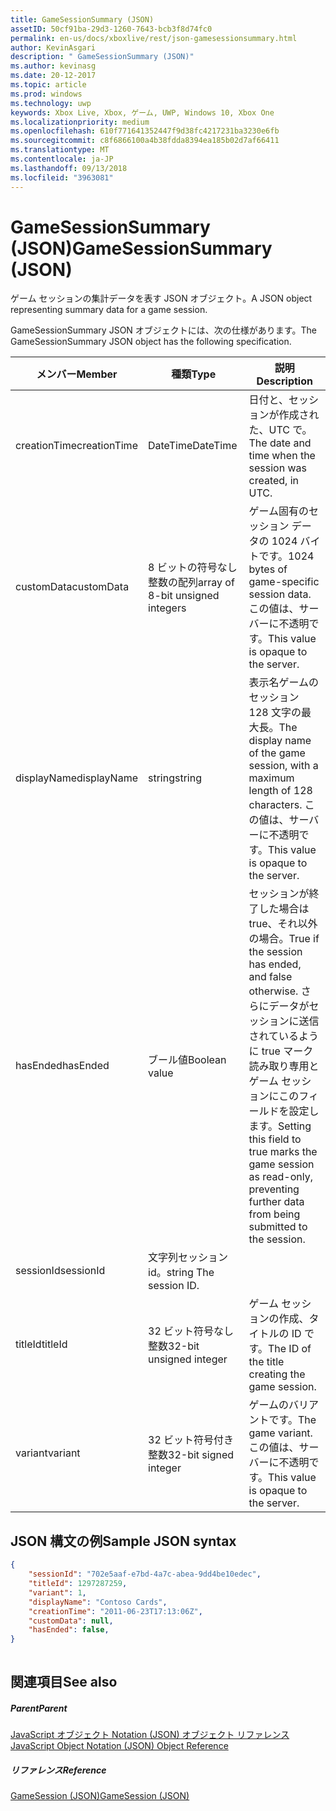 ```yaml
---
title: GameSessionSummary (JSON)
assetID: 50cf91ba-29d3-1260-7643-bcb3f8d74fc0
permalink: en-us/docs/xboxlive/rest/json-gamesessionsummary.html
author: KevinAsgari
description: " GameSessionSummary (JSON)"
ms.author: kevinasg
ms.date: 20-12-2017
ms.topic: article
ms.prod: windows
ms.technology: uwp
keywords: Xbox Live, Xbox, ゲーム, UWP, Windows 10, Xbox One
ms.localizationpriority: medium
ms.openlocfilehash: 610f771641352447f9d38fc4217231ba3230e6fb
ms.sourcegitcommit: c8f6866100a4b38fdda8394ea185b02d7af66411
ms.translationtype: MT
ms.contentlocale: ja-JP
ms.lasthandoff: 09/13/2018
ms.locfileid: "3963081"
---
```

# <a name="gamesessionsummary-json"></a><span data-ttu-id="3d25e-104">GameSessionSummary (JSON)</span><span class="sxs-lookup"><span data-stu-id="3d25e-104">GameSessionSummary (JSON)</span></span>
<span data-ttu-id="3d25e-105">ゲーム セッションの集計データを表す JSON オブジェクト。</span><span class="sxs-lookup"><span data-stu-id="3d25e-105">A JSON object representing summary data for a game session.</span></span> 
<a id="ID4EN"></a>

  
 
<span data-ttu-id="3d25e-106">GameSessionSummary JSON オブジェクトには、次の仕様があります。</span><span class="sxs-lookup"><span data-stu-id="3d25e-106">The GameSessionSummary JSON object has the following specification.</span></span>
 
| <span data-ttu-id="3d25e-107">メンバー</span><span class="sxs-lookup"><span data-stu-id="3d25e-107">Member</span></span>| <span data-ttu-id="3d25e-108">種類</span><span class="sxs-lookup"><span data-stu-id="3d25e-108">Type</span></span>| <span data-ttu-id="3d25e-109">説明</span><span class="sxs-lookup"><span data-stu-id="3d25e-109">Description</span></span>| 
| --- | --- | --- | 
| <span data-ttu-id="3d25e-110">creationTime</span><span class="sxs-lookup"><span data-stu-id="3d25e-110">creationTime</span></span>| <span data-ttu-id="3d25e-111">DateTime</span><span class="sxs-lookup"><span data-stu-id="3d25e-111">DateTime</span></span>| <span data-ttu-id="3d25e-112">日付と、セッションが作成された、UTC で。</span><span class="sxs-lookup"><span data-stu-id="3d25e-112">The date and time when the session was created, in UTC.</span></span> | 
| <span data-ttu-id="3d25e-113">customData</span><span class="sxs-lookup"><span data-stu-id="3d25e-113">customData</span></span>| <span data-ttu-id="3d25e-114">8 ビットの符号なし整数の配列</span><span class="sxs-lookup"><span data-stu-id="3d25e-114">array of 8-bit unsigned integers</span></span>| <span data-ttu-id="3d25e-115">ゲーム固有のセッション データの 1024 バイトです。</span><span class="sxs-lookup"><span data-stu-id="3d25e-115">1024 bytes of game-specific session data.</span></span> <span data-ttu-id="3d25e-116">この値は、サーバーに不透明です。</span><span class="sxs-lookup"><span data-stu-id="3d25e-116">This value is opaque to the server.</span></span> | 
| <span data-ttu-id="3d25e-117">displayName</span><span class="sxs-lookup"><span data-stu-id="3d25e-117">displayName</span></span>| <span data-ttu-id="3d25e-118">string</span><span class="sxs-lookup"><span data-stu-id="3d25e-118">string</span></span>| <span data-ttu-id="3d25e-119">表示名ゲームのセッション 128 文字の最大長。</span><span class="sxs-lookup"><span data-stu-id="3d25e-119">The display name of the game session, with a maximum length of 128 characters.</span></span> <span data-ttu-id="3d25e-120">この値は、サーバーに不透明です。</span><span class="sxs-lookup"><span data-stu-id="3d25e-120">This value is opaque to the server.</span></span> | 
| <span data-ttu-id="3d25e-121">hasEnded</span><span class="sxs-lookup"><span data-stu-id="3d25e-121">hasEnded</span></span>| <span data-ttu-id="3d25e-122">ブール値</span><span class="sxs-lookup"><span data-stu-id="3d25e-122">Boolean value</span></span>| <span data-ttu-id="3d25e-123">セッションが終了した場合は true、それ以外の場合。</span><span class="sxs-lookup"><span data-stu-id="3d25e-123">True if the session has ended, and false otherwise.</span></span> <span data-ttu-id="3d25e-124">さらにデータがセッションに送信されているように true マーク読み取り専用とゲーム セッションにこのフィールドを設定します。</span><span class="sxs-lookup"><span data-stu-id="3d25e-124">Setting this field to true marks the game session as read-only, preventing further data from being submitted to the session.</span></span> | 
| <span data-ttu-id="3d25e-125">sessionId</span><span class="sxs-lookup"><span data-stu-id="3d25e-125">sessionId</span></span>| <span data-ttu-id="3d25e-126">文字列セッション id。</span><span class="sxs-lookup"><span data-stu-id="3d25e-126">string The session ID.</span></span> | 
| <span data-ttu-id="3d25e-127">titleId</span><span class="sxs-lookup"><span data-stu-id="3d25e-127">titleId</span></span>| <span data-ttu-id="3d25e-128">32 ビット符号なし整数</span><span class="sxs-lookup"><span data-stu-id="3d25e-128">32-bit unsigned integer</span></span>| <span data-ttu-id="3d25e-129">ゲーム セッションの作成、タイトルの ID です。</span><span class="sxs-lookup"><span data-stu-id="3d25e-129">The ID of the title creating the game session.</span></span>| 
| <span data-ttu-id="3d25e-130">variant</span><span class="sxs-lookup"><span data-stu-id="3d25e-130">variant</span></span>| <span data-ttu-id="3d25e-131">32 ビット符号付き整数</span><span class="sxs-lookup"><span data-stu-id="3d25e-131">32-bit signed integer</span></span>| <span data-ttu-id="3d25e-132">ゲームのバリアントです。</span><span class="sxs-lookup"><span data-stu-id="3d25e-132">The game variant.</span></span> <span data-ttu-id="3d25e-133">この値は、サーバーに不透明です。</span><span class="sxs-lookup"><span data-stu-id="3d25e-133">This value is opaque to the server.</span></span>| 
  
<a id="ID4EID"></a>

 
## <a name="sample-json-syntax"></a><span data-ttu-id="3d25e-134">JSON 構文の例</span><span class="sxs-lookup"><span data-stu-id="3d25e-134">Sample JSON syntax</span></span>
 

```json
{
    "sessionId": "702e5aaf-e7bd-4a7c-abea-9dd4be10edec",
    "titleId": 1297287259,
    "variant": 1,
    "displayName": "Contoso Cards",
    "creationTime": "2011-06-23T17:13:06Z",
    "customData": null,
    "hasEnded": false,
}
    
```

  
<a id="ID4ERD"></a>

 
## <a name="see-also"></a><span data-ttu-id="3d25e-135">関連項目</span><span class="sxs-lookup"><span data-stu-id="3d25e-135">See also</span></span>
 
<a id="ID4ETD"></a>

 
##### <a name="parent"></a><span data-ttu-id="3d25e-136">Parent</span><span class="sxs-lookup"><span data-stu-id="3d25e-136">Parent</span></span> 

[<span data-ttu-id="3d25e-137">JavaScript オブジェクト Notation (JSON) オブジェクト リファレンス</span><span class="sxs-lookup"><span data-stu-id="3d25e-137">JavaScript Object Notation (JSON) Object Reference</span></span>](atoc-xboxlivews-reference-json.md)

  
<a id="ID4E4D"></a>

 
##### <a name="reference"></a><span data-ttu-id="3d25e-138">リファレンス</span><span class="sxs-lookup"><span data-stu-id="3d25e-138">Reference</span></span> 

[<span data-ttu-id="3d25e-139">GameSession (JSON)</span><span class="sxs-lookup"><span data-stu-id="3d25e-139">GameSession (JSON)</span></span>](json-gamesession.md)

   